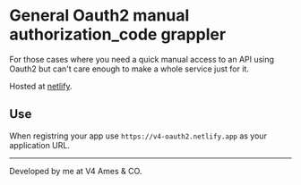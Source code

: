 # General Oauth2 manual authorization_code grappler


For those cases where you need a quick manual access to an API using Oauth2 but can't care enough to make a whole service just for it. 

Hosted at [netlify](https://v4-oauth2.netlify.app).

## Use

When registring your app use `https://v4-oauth2.netlify.app` as your application URL.

---
Developed by me at V4 Ames & CO.